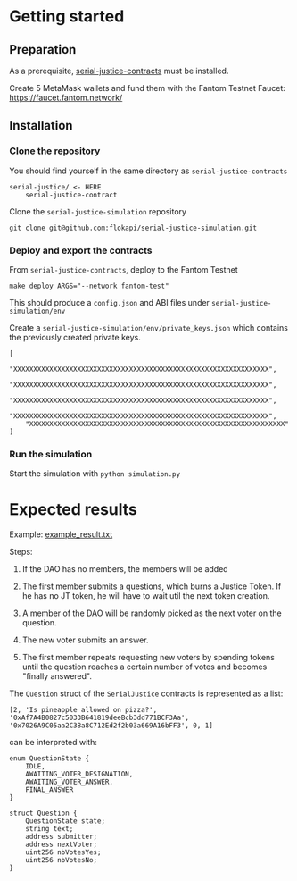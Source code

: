 # Getting started

## Preparation

As a prerequisite, [serial-justice-contracts](https://github.com/flokapi/serial-justice-contracts) must be installed.

Create 5 MetaMask wallets and fund them with the Fantom Testnet Faucet: https://faucet.fantom.network/

## Installation

### Clone the repository

You should find yourself in the same directory as `serial-justice-contracts`

```
serial-justice/ <- HERE
	serial-justice-contract
```

Clone the `serial-justice-simulation` repository

```
git clone git@github.com:flokapi/serial-justice-simulation.git
```

### Deploy and export the contracts

From `serial-justice-contracts`, deploy to the Fantom Testnet

```
make deploy ARGS="--network fantom-test"
```

This should produce a `config.json` and ABI files under `serial-justice-simulation/env`

Create a `serial-justice-simulation/env/private_keys.json` which contains the previously created private keys.

```
[
    "XXXXXXXXXXXXXXXXXXXXXXXXXXXXXXXXXXXXXXXXXXXXXXXXXXXXXXXXXXXXXXXX",
    "XXXXXXXXXXXXXXXXXXXXXXXXXXXXXXXXXXXXXXXXXXXXXXXXXXXXXXXXXXXXXXXX",
    "XXXXXXXXXXXXXXXXXXXXXXXXXXXXXXXXXXXXXXXXXXXXXXXXXXXXXXXXXXXXXXXX",
    "XXXXXXXXXXXXXXXXXXXXXXXXXXXXXXXXXXXXXXXXXXXXXXXXXXXXXXXXXXXXXXXX",
    "XXXXXXXXXXXXXXXXXXXXXXXXXXXXXXXXXXXXXXXXXXXXXXXXXXXXXXXXXXXXXXXX"
]
```

### Run the simulation

Start the simulation with `python simulation.py`

# Expected results

Example: [example_result.txt](./doc/example_result.txt)

Steps:

1. If the DAO has no members, the members will be added

2. The first member submits a questions, which burns a Justice Token. If he has no JT token, he will have to wait util the next token creation.

3. A member of the DAO will be randomly picked as the next voter on the question.

4. The new voter submits an answer.

5. The first member repeats requesting new voters by spending tokens until the question reaches a certain number of votes and becomes "finally answered".

The `Question` struct of the `SerialJustice` contracts is represented as a list:

```
[2, 'Is pineapple allowed on pizza?', '0xAf7A4B0827c5033B641819deeBcb3dd771BCF3Aa', '0x7026A9C05aa2C38a8C712Ed2f2b03a669A16bFF3', 0, 1]
```

can be interpreted with:

```solidity
enum QuestionState {
    IDLE,
    AWAITING_VOTER_DESIGNATION,
    AWAITING_VOTER_ANSWER,
    FINAL_ANSWER
}

struct Question {
    QuestionState state;
    string text;
    address submitter;
    address nextVoter;
    uint256 nbVotesYes;
    uint256 nbVotesNo;
}
```
